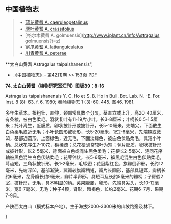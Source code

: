 

## 中国植物志

> * [蓝花黄耆  A.  caeruleopetalinus](Astragalus-caeruleopetalinus-蓝花黄耆.md)
> * [厚叶黄耆  A.  crassifolius](Astragalus-crassifolius-厚叶黄耆.md)
> * [格尔木黄耆  A.  golmuensis](http://www.iplant.cn/info/Astragalus golmuensis?t=z)
> * [宽爪黄耆  A.  latiunguiculatus](Astragalus-latiunguiculatus-宽爪黄耆.md)
> * [川青黄耆  A.  peterae](Astragalus-peterae-川青黄耆.md)

**太白山黄耆 Astragalus taipaishanensis",


* [《中国植物志》](http://www.iplant.cn/frps)- [第42(1)卷](http://www.iplant.cn/frps/vol/42(1)) >> 153页 [PDF](http://www.iplant.cn/frps/pdf/42(1)/153.pdf)

**74. 太白山黄耆（植物研究室汇刊）图版39：8-16**

Astragalus taipaishanensis Y. C. Ho et S. B. Ho in Bull. Bot. Lab. N. -E. For. Inst. 8 (8): 63. f. 6. 1980; 秦岭植物志 1 (3): 60. 445. 图46. 1981.

多年生草本。根粗壮，直伸，颈部常具数个分叉。茎直立或上升，高20-40厘米，有条棱，被白色柔毛。羽状复叶有11-19片小叶，长3-8厘米；叶柄长0.5-1.5厘米；托叶离生，近膜质，卵状披针形或披针形，长5-10毫米，先端尖，下面散生白色柔毛或近无毛；小叶长圆形或卵形，长5-20毫米，宽2-8毫米，先端钝或微凹，基部近圆形，上面绿色，近无毛，下面淡绿色，被白色伏贴柔毛，具短小叶柄。总状花序生7-10花，稍稀疏；总花梗通常较叶为短；苞片膜质，卵状披针形或披针形，长2-5毫米，背面被白色或混生黑色柔毛；花梗长2-5毫米，连同花序轴被黑色混生白色伏贴柔毛；花萼钟状，长5-6毫米，被黑毛混生白色伏贴柔毛，萼齿短，三角状披针形，长1-2毫米，毛较密；花冠紫红色，旗瓣倒卵形，长约12毫米，先端深凹，基部渐狭，翼瓣较旗瓣稍短，瓣片长圆形，基部具短耳，瓣柄长约6毫米，龙骨瓣长约9毫米，瓣片半卵形，具短耳及长约5毫米的瓣柄；子房假2室，披针形，无毛，具不明显的柄。荚果膨胀，卵形，先端具尖头，长10-12毫米，宽6-7毫米，无毛；种子4颗，肾形，暗褐色，长约2毫米。花期6-7月，果期7-9月。

产陕西太白山（模式标本产地）。生于海拔2000-3300米的山坡路旁及林下。


}